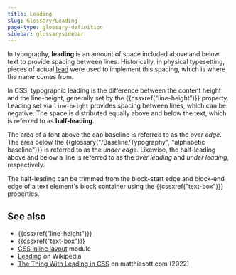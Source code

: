 ```yaml
---
title: Leading
slug: Glossary/Leading
page-type: glossary-definition
sidebar: glossarysidebar
---
```


In typography, **leading** is an amount of space included above and below text to provide spacing between lines. Historically, in physical typesetting, pieces of actual [lead](https://en.wikipedia.org/wiki/Lead) were used to implement this spacing, which is where the name comes from.

In CSS, typographic leading is the difference between the content height and the line-height, generally set by the {{cssxref("line-height")}} property. Leading set via `line-height` provides spacing between lines, which can be negative. The space is distributed equally above and below the text, which is referred to as **half-leading**.

The area of a font above the cap baseline is referred to as the _over edge_. The area below the {{glossary("/Baseline/Typography", "alphabetic baseline")}} is referred to as the _under edge_. Likewise, the half-leading above and below a line is referred to as the _over leading_ and _under leading_, respectively.

The half-leading can be trimmed from the block-start edge and block-end edge of a text element's block container using the {{cssxref("text-box")}} properties.

## See also

- {{cssxref("line-height")}}
- {{cssxref("text-box")}}
- [CSS inline layout](/en-US/docs/Web/CSS/CSS_inline_layout) module
- [Leading](https://en.wikipedia.org/wiki/Leading) on Wikipedia
- [The Thing With Lead­ing in CSS](https://matthiasott.com/notes/the-thing-with-leading-in-css) on matthiasott.com (2022)
